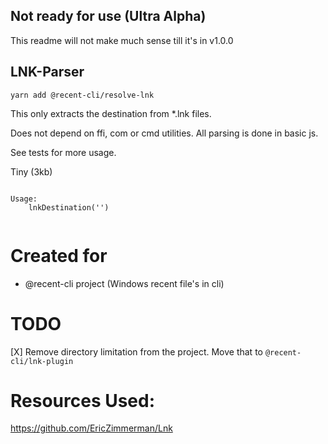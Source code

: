 ## Not ready for use (Ultra Alpha)

This readme will not make much sense till it's in v1.0.0 

## LNK-Parser

`yarn add @recent-cli/resolve-lnk`

This only extracts the destination from \*.lnk files.

Does not depend on ffi, com or cmd utilities. All parsing is done in basic js.

See tests for more usage.

Tiny (3kb)
  
```

Usage:
    lnkDestination('')


```

# Created for
- @recent-cli project (Windows recent file's in cli)

# TODO
   [X] Remove directory limitation from the project. Move that to `@recent-cli/lnk-plugin`

Resources Used:
===
https://github.com/EricZimmerman/Lnk
